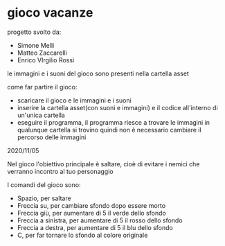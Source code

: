 # gioco vacanze

progetto svolto da: 
- Simone Melli
- Matteo Zaccarelli
- Enrico VIrgilio Rossi

le immagini e i suoni del gioco sono presenti nella cartella asset

come far partire il gioco:
- scaricare il gioco e le immagini e i suoni
- inserire la cartella asset(con suoni e immagini) e il codice all'interno di un'unica cartella
- eseguire il programma, il programma riesce a trovare le immagini in qualunque cartella si trovino quindi non è necessario cambiare il percorso delle immagini


2020/11/05

Nel gioco l'obiettivo principale è saltare, cioè di evitare i nemici che verranno incontro al tuo personaggio

I comandi del gioco sono:
- Spazio, per saltare
- Freccia su, per cambiare sfondo dopo essere morto
- Freccia giù, per aumentare di 5 il verde dello sfondo
- Freccia a sinistra, per aumentare di 5 il rosso dello sfondo
- Freccia a destra, per aumentare di 5 il blu dello sfondo
- C, per far tornare lo sfondo al colore originale
